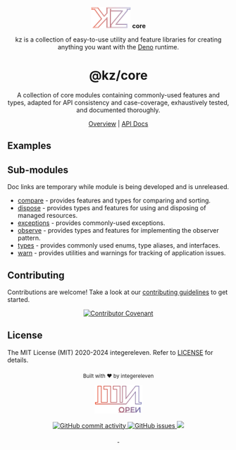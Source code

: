<p align="center">
<img alt="kz logo" height="48" src="https://raw.githubusercontent.com/i11n/.github/main/svg/kz/color/kz.svg" />
<strong>core</strong>
</p>

<p align="center">
kz is a collection of easy-to-use utility and feature libraries for creating anything you want with the <a href="https://deno.com">Deno</a> runtime.
</p>

<h1 align="center">@kz/core</h1>

<p align="center">
A collection of core modules containing commonly-used features and types, adapted for API consistency and case-coverage, exhaustively tested, and documented thoroughly.
</p>

<p align="center">
<a href="https://jsr.io/@kz/core">Overview</a> |
<a href="https://jsr.io/@kz/core/doc">API Docs</a>
</p>

## Examples

<!-- TODO: Add examples for main module -->

## Sub-modules

Doc links are temporary while module is being developed and is unreleased.

- [compare][compare] - provides features and types for comparing and sorting.
- [dispose][dispose] - provides types and features for using and disposing of managed resources.
- [exceptions][exceptions] - provides commonly-used exceptions.
- [observe][observe] - provides types and features for implementing the observer pattern.
- [types][types] - provides commonly used enums, type aliases, and interfaces.
- [warn][warn] - provides utilities and warnings for tracking of application issues.

## Contributing

Contributions are welcome! Take a look at our [contributing guidelines][contributing] to get started.

<p align="center">
<a href="https://github.com/i11n/.github/blob/main/.github/CODE_OF_CONDUCT.md">
  <img alt="Contributor Covenant" src="https://img.shields.io/badge/Contributor%20Covenant-2.1-4baaaa.svg?style=flat-square" />
</a>
</p>

## License

The MIT License (MIT) 2020-2024 integereleven. Refer to [LICENSE][license] for details.

<p align="center">
<sub>Built with ❤ by integereleven</sub>
</p>

<p align="center">
<img
  alt="kz.io logo"
  height="64"
  src="https://raw.githubusercontent.com/i11n/.github/main/svg/brand/color/open-stroke.svg"
/>
</p>

<p align="center">
<a href="https://github.com/kz-io/core/commits">
  <img alt="GitHub commit activity" src="https://img.shields.io/github/commit-activity/m/kz-io/core?style=flat-square">
</a>
<a href="https://github.com/kz-io/core/issues">
  <img alt="GitHub issues" src="https://img.shields.io/github/issues-raw/kz-io/core?style=flat-square">
</a>
<a href="https://codecov.io/gh/kz-io/core" >
  <img src="https://codecov.io/gh/kz-io/core/graph/badge.svg?token=TH8uOvl1sk"/>
</a>
</p>

<p align="center">
<a href="https://jsr.io/@kz/core">
  <img src="https://jsr.io/badges/@kz/core" alt="" />
</a>
<a href="https://jsr.io/@kz/core">
  <img src="https://jsr.io/badges/@kz/core/score" alt="" />
</a>
</p>

[deno]: https://deno.dom "Deno homepage"
[jsr]: https://jsr.io "JSR homepage"
[branches]: https://github.com/kz-io/core/branches "@kz/core branches on GitHub"
[releases]: https://github.com/kz-io/core/releases "@kz/core releases on GitHub"
[contributing]: https://github.com/kz-io/core/blob/main/CONTRIBUTING.md "@kz/core contributing guidelines"
[license]: https://github.com/kz-io/core/blob/main/LICENSE "@kz/core license"

<!-- TODO: Update with links to modules on jsr -->

[compare]: https://doc.deno.land/https://denopkg.com/kz-io/core@dev/compare/mod.ts "@kz/core/compare module docs"
[dispose]: https://doc.deno.land/https://denopkg.com/kz-io/core@dev/dispose/mod.ts "@kz/core/dispose module docs"
[exceptions]: https://doc.deno.land/https://denopkg.com/kz-io/core@dev/exceptions/mod.ts "@kz/core/exceptions module docs"
[observe]: https://doc.deno.land/https://denopkg.com/kz-io/core@dev/observe/mod.ts "@kz/core/observe module docs"
[types]: https://doc.deno.land/https://denopkg.com/kz-io/core@dev/types/mod.ts "@kz/core/types module docs"
[warn]: https://doc.deno.land/https://denopkg.com/kz-io/core@dev/warn/mod.ts "@kz/core/warn module docs"
